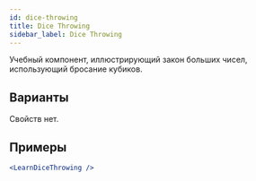 ```yaml
---
id: dice-throwing
title: Dice Throwing
sidebar_label: Dice Throwing
---
```


Учебный компонент, иллюстрирующий закон больших чисел, использующий бросание кубиков.

## Варианты

Свойств нет.

## Примеры

```jsx live
<LearnDiceThrowing />
```

